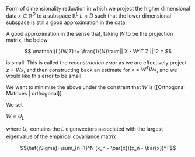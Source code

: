 Form of dimensionality reduction in which we project the higher dimensional data $x \in \mathbb{R}^D$ to a subspace $\mathbb{R}^L$ $L<D$ such that the lower dimensional subspace is still a good approximation in the data.

A good approximation in the sense that, taking $W$ to be the projection matrix, the below

$$ \mathcal{L}(W,Z) := \frac{1}{N}\sum|| X - W^T Z ||^2 =  $$

is small. This is called the *reconstruction error* as we are effectively project $z = Wx$, and then constructing back an estimate for $x = W^T W x$, and we would like this error to be small.

We want to minimise the above under the constrant that $W$ is [[Orthogonal Matrices | orthogonal]].

We set 

$W = U_L$

where $U_L$ contains the $L$ eigenvectors associated with the largest eigenvalue of the empirical covariance matrix

$$\hat{\Sigma}=\sum_{n=1}^N (x_n - \bar{x})(x_n - \bar{x})^T$$

